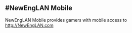 #NewEngLAN Mobile
--------------------
NewEngLAN Mobile provides gamers with mobile access to http://NewEngLAN.com
